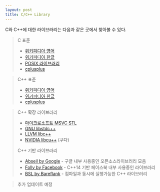 ```yaml
---
layout: post
title: C/C++ Library
---
```



C와 C++에 대한 라이브러리는 다음과 같은 곳에서 찾아볼 수 있다.

> C 표준
> * [위키피디아 영어](https://en.wikipedia.org/wiki/C_standard_library)
> * [위키피디아 한글](https://ko.wikipedia.org/wiki/C_%ED%91%9C%EC%A4%80_%EB%9D%BC%EC%9D%B4%EB%B8%8C%EB%9F%AC%EB%A6%AC)
> * [POSIX 라이브러리](https://en.wikipedia.org/wiki/C_POSIX_library)
> * [cplusplus](https://www.cplusplus.com/reference/clibrary/)

> C++ 표준
> * [위키피디아 영어](https://en.wikipedia.org/wiki/C%2B%2B_Standard_Library)
> * [위키피디아 한글](https://ko.wikipedia.org/wiki/C%2B%2B_%ED%91%9C%EC%A4%80_%EB%9D%BC%EC%9D%B4%EB%B8%8C%EB%9F%AC%EB%A6%AC)
> * [cplusplus](https://www.cplusplus.com/reference/)



> C++ 확장 라이브러리
> * [마이크로소프트 MSVC STL](https://github.com/microsoft/STL) 
> * [GNU libstdc++](https://gcc.gnu.org/onlinedocs/libstdc++)
> * [LLVM libc++](https://libcxx.llvm.org/)
> * [NVIDIA libcu++](https://nvidia.github.io/libcudacxx/) (쿠다)
> 
> C++ 기반 라이브러리
> * [Abseil by Google](https://abseil.io/) - 구글 내부 사용중인 오픈소스라이브러리 모음
> * [Folly by Facebook](https://github.com/facebook/folly) - C++14 기반 페이스북 내부 사용중인 라이브러리
> * [BSL by Bareflank](https://github.com/Bareflank/bsl) - 컴파일과 동시에 실행가능한 C++ 라이브러리



> 추가 업데이트 예정